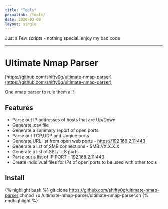 ```yaml
---
title: "Tools"
permalink: /tools/
date: 2020-03-09
layout: single
---
```


Just a Few scripts - nothing special. enjoy my bad code 


------------

# Ultimate Nmap Parser 

[https://github.com/shifty0g/ultimate-nmap-parser](https://github.com/shifty0g/ultimate-nmap-parser)

One nmap parser to rule them all!

## Features

* Parse out IP addresses of hosts that are Up/Down
* Generate .csv file
* Generate a summary report of open ports 
* Parse out TCP,UDP and Unqiue ports
* Generate URL list from open web ports - https://192.168.2.11:443
* Generate a list of SMB connections - SMB://X.X.X.X
* Generate a list of SSL/TLS ports.
* Parse out a list of IP:PORT - 192.168.2.11:443
* Create indidivual files for IPs of open ports to be used with other tools

## Install

{% highlight bash %}
git clone https://github.com/shifty0g/ultimate-nmap-parser
chmod +x /ultimate-nmap-parser/ultimate-nmap-parser.sh 
{% endhighlight %}


